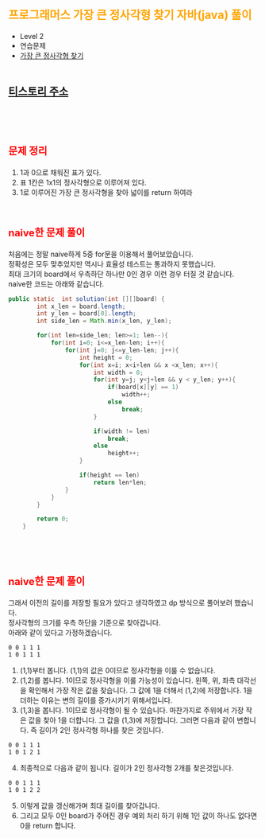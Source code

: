 # <span style="color:orange; font-size:17pt; font-weight:bold">프로그래머스 가장 큰 정사각형 찾기 자바(java) 풀이</span>
- Level 2
- 연습문제
- [가장 큰 정사각형 찾기](https://programmers.co.kr/learn/courses/30/lessons/12905)
<br><br>

## [티스토리 주소](https://hoho325.tistory.com/)
<br><br>

# <span style="color: red; font-size:15pt">문제 정리</span>
1. 1과 0으로 채워진 표가 있다.
2. 표 1칸은 1x1의 정사각형으로 이루어져 있다.
3. 1로 이루어진 가장 큰 정사각형을 찾아 넓이를 return 하여라
<br><br>

# <span style="color: red; font-size:15pt">naive한 문제 풀이</span>
처음에는 정말 naive하게 5중 for문을 이용해서 풀어보았습니다.  
정확성은 모두 맞추었지만 역시나 효율성 테스트는 통과하지 못했습니다.  
최대 크기의 board에서 우측하단 하나만 0인 경우 이런 경우 터질 것 같습니다.  
naive한 코드는 아래와 같습니다.
```java
public static  int solution(int [][]board) {
        int x_len = board.length;
        int y_len = board[0].length;
        int side_len = Math.min(x_len, y_len);

        for(int len=side_len; len>=1; len--){
            for(int i=0; i<=x_len-len; i++){
                for(int j=0; j<=y_len-len; j++){
                    int height = 0;
                    for(int x=i; x<i+len && x <x_len; x++){
                        int width = 0;
                        for(int y=j; y<j+len && y < y_len; y++){
                            if(board[x][y] == 1)
                                width++;
                            else
                                break;
                        }

                        if(width != len)
                            break;                  
                        else
                            height++;
                    }

                    if(height == len)
                        return len*len;
                }
            }
        }

        return 0;
    }
```
<br><br>

# <span style="color: red; font-size:15pt">naive한 문제 풀이</span>
그래서 이전의 길이를 저장할 필요가 있다고 생각하였고 dp 방식으로 풀어보려 했습니다.  
정사각형의 크기를 우측 하단을 기준으로 찾아갑니다.  
아래와 같이 있다고 가정하겠습니다.
```
0 0 1 1 1
1 0 1 1 1
```
1. (1,1)부터 봅니다. (1,1)의 값은 0이므로 정사각형을 이룰 수 없습니다.
2. (1,2)를 봅니다. 1이므로 정사각형을 이룰 가능성이 있습니다. 왼쪽, 위, 좌측 대각선을 확인해서 가장 작은 값을 찾습니다. 그 값에 1을 더해서 (1,2)에 저장합니다. 1을 더하는 이유는 변의 길이를 증가시키기 위해서입니다.
3. (1,3)을 봅니다. 1이므로 정사각형이 될 수 있습니다. 마찬가지로 주위에서 가장 작은 값을 찾아 1을 더합니다. 그 값을 (1,3)에 저장합니다. 그러면 다음과 같이 변합니다. 즉 길이가 2인 정사각형 하나를 찾은 것입니다.
```
0 0 1 1 1
1 0 1 2 1
```
4. 최종적으로 다음과 같이 됩니다. 길이가 2인 정사각형 2개를 찾은것입니다.
```
0 0 1 1 1
1 0 1 2 2
```
5. 이렇게 값을 갱신해가며 최대 길이를 찾아갑니다.
6. 그리고 모두 0인 board가 주어진 경우 예외 처리 하기 위해 1인 값이 하나도 없다면 0을 return 합니다.